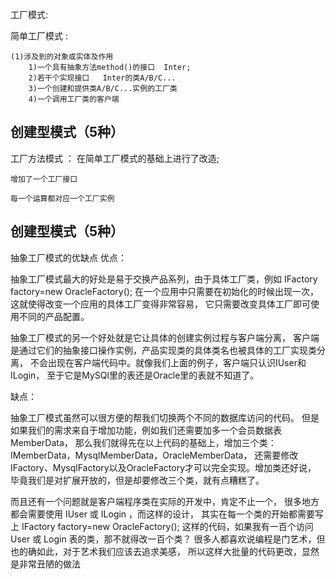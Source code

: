 



工厂模式:



简单工厂模式 :
	
	(1)涉及到的对象或实体及作用
		1)一个具有抽象方法method()的接口  Inter;
		2)若干个实现接口	Inter的类A/B/C...
		3)一个创建和提供类A/B/C...实例的工厂类
		4)一个调用工厂类的客户端
    
    
    
  ## 创建型模式（5种）
 工厂方法模式 ：
	在简单工厂模式的基础上进行了改造;
	
	增加了一个工厂接口
	
	每一个运算都对应一个工厂实例
  
  
  
  ## 创建型模式（5种）
  抽象工厂模式的优缺点
  优点：

  抽象工厂模式最大的好处是易于交换产品系列，由于具体工厂类，例如 IFactory factory=new OracleFactory(); 
  在一个应用中只需要在初始化的时候出现一次，这就使得改变一个应用的具体工厂变得非常容易，
  它只需要改变具体工厂即可使用不同的产品配置。

  抽象工厂模式的另一个好处就是它让具体的创建实例过程与客户端分离，
  客户端是通过它们的抽象接口操作实例，产品实现类的具体类名也被具体的工厂实现类分离，
  不会出现在客户端代码中。就像我们上面的例子，客户端只认识IUser和ILogin，
  至于它是MySQl里的表还是Oracle里的表就不知道了。

  缺点：

  抽象工厂模式虽然可以很方便的帮我们切换两个不同的数据库访问的代码。
  但是如果我们的需求来自于增加功能，例如我们还需要加多一个会员数据表 MemberData，
  那么我们就得先在以上代码的基础上，增加三个类：IMemberData，MysqlMemberData，OracleMemberData，
  还需要修改IFactory、MysqlFactory以及OracleFactory才可以完全实现。增加类还好说，
  毕竟我们是对扩展开放的，但是却要修改三个类，就有点糟糕了。

  而且还有一个问题就是客户端程序类在实际的开发中，肯定不止一个，
  很多地方都会需要使用 IUser 或 ILogin ，而这样的设计，
  其实在每一个类的开始都需要写上 IFactory factory=new OracleFactory(); 
  这样的代码，如果我有一百个访问 User 或 Login 表的类，那不就得改一百个类？
  很多人都喜欢说编程是门艺术，但也的确如此，对于艺术我们应该去追求美感，
  所以这样大批量的代码更改，显然是非常丑陋的做法
		
